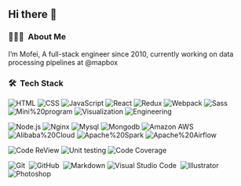 
<h2>Hi there 👋  </h2>

### 👨🏻‍💻 &nbsp;About Me

I’m Mofei, A full-stack engineer since 2010, currently working on data processing pipelines at @mapbox

### 🛠 &nbsp;Tech Stack

![HTML](https://img.shields.io/badge/HTML-11y-151f34?style=flat-square&logo=HTML5&logoColor=FFFFFF&labelColor=151f34) ![CSS](https://img.shields.io/badge/CSS-11y-151f34?style=flat-square&logo=CSS3&logoColor=FFFFFF&labelColor=151f34) ![JavaScript](https://img.shields.io/badge/JavaScript-11y-151f34?style=flat-square&logo=JavaScript&logoColor=FFFFFF&labelColor=151f34) ![React](https://img.shields.io/badge/React-7y-151f34?style=flat-square&logo=React&logoColor=FFFFFF&labelColor=151f34) ![Redux](https://img.shields.io/badge/Redux-6y-151f34?style=flat-square&logo=Redux&logoColor=FFFFFF&labelColor=151f34) ![Webpack](https://img.shields.io/badge/Webpack-6y-151f34?style=flat-square&logo=Webpack&logoColor=FFFFFF&labelColor=151f34)  ![Sass](https://img.shields.io/badge/Sass-6y-151f34?style=flat-square&logo=Sass&logoColor=FFFFFF&labelColor=151f34) ![Mini%20program](https://img.shields.io/badge/Mini%20program-6y-151f34?style=flat-square&logo=WeChat&logoColor=FFFFFF&labelColor=151f34) ![Visualization](https://img.shields.io/badge/Visualization-6y-151f34?style=flat-square&logo=reverbnation&logoColor=FFFFFF&labelColor=151f34) ![Engineering](https://img.shields.io/badge/Engineering-5y-151f34?style=flat-square&logo=reverbnation&logoColor=FFFFFF&labelColor=151f34)


![Node.js](https://img.shields.io/badge/Node.js-6y-151f34?style=flat-square&logo=Node.js&logoColor=FFFFFF&labelColor=151f34) ![Nginx](https://img.shields.io/badge/Nginx-6y-151f34?style=flat-square&logo=Nginx&logoColor=FFFFFF&labelColor=151f34) ![Mysql](https://img.shields.io/badge/Mysql-4y-151f34?style=flat-square&logo=Mysql&logoColor=FFFFFF&labelColor=151f34) ![Mongodb](https://img.shields.io/badge/Mongodb-4y-151f34?style=flat-square&logo=Mongodb&logoColor=FFFFFF&labelColor=151f34) ![Amazon AWS](https://img.shields.io/badge/Amazon%20Aws-4y-151f34?style=flat-square&logo=Amazon-Aws&logoColor=FFFFFF&labelColor=151f34) ![Alibaba%20Cloud](https://img.shields.io/badge/Alibaba%20Cloud-4y-151f34?style=flat-square&logo=Alibaba-Cloud&logoColor=FFFFFF&labelColor=151f34) ![Apache%20Spark](https://img.shields.io/badge/Apache%20Spark-1y-151f34?style=flat-square&logo=Apache%20Spark&logoColor=FFFFFF&labelColor=151f34) ![Apache%20Airflow](https://img.shields.io/badge/Apache%20Airflow-1y-151f34?style=flat-square&logo=Apache%20Airflow&logoColor=FFFFFF&labelColor=151f34)

![Code ReView](https://img.shields.io/badge/Code%20Review-4y-151f34?style=flat-square&logo=Visual-Studio-Code&logoColor=FFFFFF&labelColor=151f34) ![Unit testing](https://img.shields.io/badge/Unit%20testing-3y-151f34?style=flat-square&logo=Travis-CI&logoColor=FFFFFF&labelColor=151f34) ![Code Coverage](https://img.shields.io/badge/Code%20Coverage-3y-151f34?style=flat-square&logo=Codecov&logoColor=FFFFFF&labelColor=151f34)


![Git](https://img.shields.io/badge/-Git-05122A?style=flat&logo=git)&nbsp; ![GitHub](https://img.shields.io/badge/-GitHub-05122A?style=flat&logo=github)&nbsp; ![Markdown](https://img.shields.io/badge/-Markdown-05122A?style=flat&logo=markdown) ![Visual Studio Code](https://img.shields.io/badge/-Visual%20Studio%20Code-05122A?style=flat&logo=visual-studio-code&logoColor=007ACC)&nbsp; ![Illustrator](https://img.shields.io/badge/-Illustrator-05122A?style=flat&logo=adobe-illustrator)&nbsp; ![Photoshop](https://img.shields.io/badge/-Photoshop-05122A?style=flat&logo=adobe-photoshop)&nbsp;
